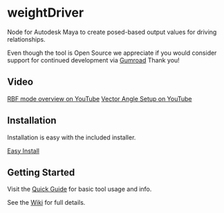 # weightDriver
Node for Autodesk Maya to create posed-based output values for driving relationships.

Even though the tool is Open Source we appreciate if you would consider support for continued development via [Gumroad](https://braverabbit.gumroad.com/l/weightDriverMaya)
Thank you!

## Video
[RBF mode overview on YouTube](https://youtu.be/Z3NTbN-nPWw)
[Vector Angle Setup on YouTube](https://youtu.be/TDJzXgtiWvM)

## Installation
Installation is easy with the included installer.

[Easy Install](https://github.com/IngoClemens/weightDriver/wiki/Installation)

## Getting Started
Visit the [Quick Guide](https://github.com/IngoClemens/weightDriver/wiki/Quick-Guide) for basic tool usage and info.

See the [Wiki](https://github.com/IngoClemens/weightDriver/wiki) for full details.

